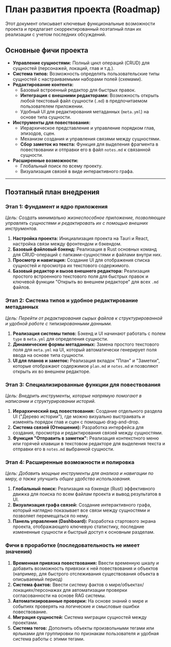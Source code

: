 # План развития проекта (Roadmap)

Этот документ описывает ключевые функциональные возможности проекта и предлагает скорректированный поэтапный план их реализации с учетом последних обсуждений.

## Основные фичи проекта

- **Управление сущностями:** Полный цикл операций (CRUD) для сущностей (персонажей, локаций, глав и т.д.).
- **Система типов:** Возможность определять пользовательские типы сущностей с настраиваемыми наборами полей (схемами).
- **Редактирование контента:**
  - Базовый встроенный редактор для быстрых правок.
  - **Интеграция с внешними редакторами:** Возможность открыть любой текстовый файл сущности (`.md`) в предпочитаемом пользователем приложении.
  - Удобный UI для редактирования метаданных (`meta.yml`) на основе типа сущности.
- **Инструменты для повествования:**
  - Иерархическое представление и управление порядком глав, эпизодов, сцен.
  - Механизм создания и управления связями между сущностями.
  - **Сбор заметок из текста:** Функция для выделения фрагмента в повествовании и отправки его в файл `notes.md` к связанной сущности.
- **Расширенные возможности:**
  - Глобальный поиск по всему проекту.
  - Визуализация связей в виде интерактивного графа.

---

## Поэтапный план внедрения

### Этап 1: Фундамент и ядро приложения

*Цель: Создать минимально жизнеспособное приложение, позволяющее управлять сущностями и редактировать их с помощью внешних инструментов.*

1. **Настройка проекта:** Инициализация проекта на Tauri и React, настройка связи между фронтендом и бэкендом.
2. **Базовый файловый бэкенд:** Реализация в Rust основных команд для CRUD-операций с папками-сущностями и файлами внутри них.
3. **Просмотр и навигация:** Создание UI для отображения списка сущностей и просмотра их текстового содержимого.
4. **Базовый редактор и вызов внешнего редактора:** Реализация простого встроенного текстового поля для быстрых правок и ключевой функции "Открыть во внешнем редакторе" для всех `.md` файлов.

### Этап 2: Система типов и удобное редактирование метаданных

*Цель: Перейти от редактирования сырых файлов к структурированной и удобной работе с типизированными данными.*

1. **Реализация системы типов:** Бэкенд и UI начинают работать с полем `type` в `meta.yml` для определения сущности.
2. **Динамические формы метаданных:** Замена простого текстового поля для `meta.yml` на UI, который автоматически генерирует поля ввода на основе типа сущности.
3. **UI для планов и заметок:** Реализация вкладок "План" и "Заметки", которые отображают содержимое `plan.md` и `notes.md` и позволяют открыть их во внешнем редакторе.

### Этап 3: Специализированные функции для повествования

*Цель: Внедрить инструменты, которые напрямую помогают в написании и структурировании историй.*

1. **Иерархический вид повествования:** Создание отдельного раздела UI ("Дерево истории"), где можно визуально выстраивать и изменять порядок глав и сцен с помощью drag-and-drop.
2. **Система связей (Отношения):** Разработка интерфейса для создания, просмотра и редактирования связей между сущностями.
3. **Функция "Отправить в заметки":** Реализация контекстного меню или горячей клавиши в текстовом редакторе для выделения текста и отправки его в `notes.md` выбранной сущности.

### Этап 4: Расширенные возможности и полировка

*Цель: Добавить мощные инструменты для анализа и навигации по миру, а также улучшить общее удобство использования.*

1. **Глобальный поиск:** Реализация на бэкенде (Rust) эффективного движка для поиска по всем файлам проекта и вывод результатов в UI.
2. **Визуализация графа связей:** Создание интерактивного графа, который наглядно показывает все связи между сущностями и позволяет перемещаться по нему.
3. **Панель управления (Dashboard):** Разработка стартового экрана проекта, отображающего ключевую статистику, последние измененные сущности и быстрый доступ к основным разделам.

### Фичи в проработке (последовательность не имеет значения)

1. **Временная привязка повествования:** Ввести временную шкалу и добавить возможность привязки к ней повествования и объектов (например, для быстрого отслеживания существования объекта в описываемый период)
2. **Система фактов:** Ввести систему фактов о мире/объектах/локациях/персонажах для автоматизации проверки согласованности на основе RAG системы.
3. **Автоматизированные проверки:** На основе знаний о мире и событиях проверять на логические и смысловые ошибки повествование.
4. **Миграция сущностей:** Система миграции сущностей между проектами.
5. **Система тегов:** Дополнить объекты произвольными тегами или ярлыками для группировки по признакам пользователя и удобная система работы с этими тегами.
